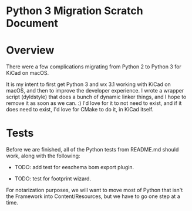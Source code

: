 # Python 3 Migration Scratch Document

# Overview

There were a few complications migrating from Python 2 to Python 3 for KiCad on macOS.

It is my intent to first get Python 3 and wx 3.1 working with KiCad on macOS, and then to improve the developer
experience.  I wrote a wrapper script (dyldstyle) that does a bunch of dynamic linker things, and I hope to remove it as
soon as we can. :)  I'd love for it to not need to exist, and if it does need to exist, I'd love for CMake to do it, in KiCad itself.

# Tests

Before we are finished, all of the Python tests from README.md should work, along with the following:

* TODO: add test for eeschema bom export plugin.

* TODO: test for footprint wizard.

For notarization purposes, we will want to move most of Python that isn't the Framework into Content/Resources, but we have to go one step at a time.
